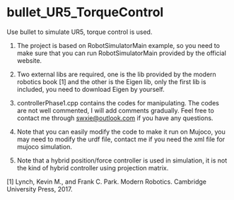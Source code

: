 # bullet_UR5_TorqueControl
Use bullet to simulate UR5, torque control is used.

1. The project is based on RobotSimulatorMain example, so you need to make sure that you can run RobotSimulatorMain provided by the official website. 

2. Two external libs are required, one is the lib provided by the modern robotics book [1] and the other is the Eigen lib, only the first lib is included, you need to download Eigen by yourself.

3. controllerPhase1.cpp contains the codes for manipulating. The codes are not well commented, I will add comments gradually. Feel free to contact me through swxie@outlook.com if you have any questions.

4. Note that you can easily modify the code to make it run on Mujoco, you may need to modify the urdf file, contact me if you need the xml file for mujoco simulation.

5. Note that a hybrid position/force controller is used in simulation, it is not the kind of hybrid controller using projection matrix.


[1] Lynch, Kevin M., and Frank C. Park. Modern Robotics. Cambridge University Press, 2017.
